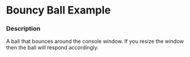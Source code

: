 # Bouncy Ball Example

### Description

A ball that bounces around the console window. If you resize the window then the ball will respond accordingly.

